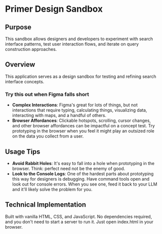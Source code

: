 # Primer Design Sandbox

## Purpose

This sandbox allows designers and developers to experiment with search interface patterns, test user interaction flows, and iterate on query construction approaches.

## Overview

This application serves as a design sandbox for testing and refining search interface concepts.

### Try this out when Figma falls short
- **Complex Interactions**: Figma's great for lots of things, but not interactions that require typing, calculating things, visualizing data, interacting with maps, and a handful of others.
- **Browser Affordances**: Clickable hotspots, scrolling, cursor changes, and other browser affordances can be impactful on a concept test. Try prototyping in the browser when you feel it might play an outsized role on the data you collect from a user.

## Usage Tips

- **Avoid Rabbit Holes**: It's easy to fall into a hole when prototyping in the browser. Think: perfect need not be the enemy of good.
- **Look to the Console Logs**: One of the hardest parts about prototyping this way for designers is debugging. Have command tools open and look out for console errors. When you see one, feed it back to your LLM and it'll likely solve the problem for you. 

## Technical Implementation

Built with vanilla HTML, CSS, and JavaScript. No dependencies required, and you don't need to start a server to run it. Just open index.html in your browser.